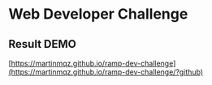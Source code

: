 # Web Developer Challenge

## Result DEMO
[https://martinmqz.github.io/ramp-dev-challenge](https://martinmqz.github.io/ramp-dev-challenge/?github)


